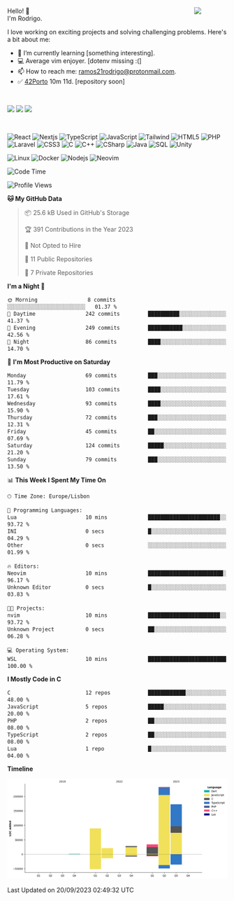 
<img align="right"  width="15%" padding="5%" src="https://github.com/ramos21rodrigo/ramos21rodrigo/assets/58150291/03c54052-f2b8-4e32-92dc-09dcf9c530f0"/>
Hello! 👋 <br/>
I'm Rodrigo.

I love working on exciting projects and solving challenging problems. Here's a bit about me:

  - 🌱 I’m currently learning [something interesting].
  - 💻 Average vim enjoyer. [dotenv missing :(]
  - 📫 How to reach me: ramos21rodrigo@protonmail.com.
  - ✅ [42Porto](https://www.42porto.com) 10m 11d. [repository soon]

<br/>

<a href="https://www.linkedin.com/in/rodrigo-ramos-3902b21b6/"><img src="https://img.shields.io/badge/LinkedIn-0A66C2?&style=for-the-badge&logo=LinkedIn&logoColor=white" /></a>
<a href="mailto:ramos21rodrigo@protonmail.com"><img src="https://img.shields.io/badge/ProtonMail-6D4AFF?&style=for-the-badge&logo=Protonmail&logoColor=white" /></a>
<a href="https://leetcode.com/ramos21rodrigo/"><img src="https://img.shields.io/badge/LeetCode-FFA116?&style=for-the-badge&logo=LeetCode&logoColor=white" /></a>

<br/>

![React](https://img.shields.io/badge/-React-000?logo=React&style=for-the-badge)
![Nextjs](https://img.shields.io/badge/-Nextjs-000?logo=Next.js&style=for-the-badge)
![TypeScript](https://img.shields.io/badge/-TypeScript-000?logo=TypeScript&&style=for-the-badge)
![JavaScript](https://img.shields.io/badge/-Javascript-000?logo=JavaScript&&style=for-the-badge)
![Tailwind](https://img.shields.io/badge/-Tailwindcss-000?logo=Tailwindcss&&style=for-the-badge)
![HTML5](https://img.shields.io/badge/-HTML5-000?logo=HTML5&&style=for-the-badge)
![PHP](https://img.shields.io/badge/-PHP-000?logo=PHP&&style=for-the-badge)
![Laravel](https://img.shields.io/badge/-Laravel-000?logo=Laravel&&style=for-the-badge)
![CSS3](https://img.shields.io/badge/-CSS3-000?logo=CSS3&&style=for-the-badge)
![C](https://img.shields.io/badge/-C-000?logo=C&&style=for-the-badge)
![C++](https://img.shields.io/badge/-C++-000?logo=c%2b%2b&style=for-the-badge)
![CSharp](https://img.shields.io/badge/-CSharp-000?&logo=CSharp&&style=for-the-badge)
![Java](https://img.shields.io/badge/-Java-000?logo=Java&&style=for-the-badge)
![SQL](https://img.shields.io/badge/-SQL-000?&logo=MySQL&&style=for-the-badge)
![Unity](https://img.shields.io/badge/-Unity-000?&logo=Unity&&style=for-the-badge)

![Linux](https://img.shields.io/badge/-Linux-000?&logo=Linux&&style=for-the-badge)
![Docker](https://img.shields.io/badge/-Docker-000?&logo=Docker&&style=for-the-badge)
![Nodejs](https://img.shields.io/badge/-Node.js-000?&logo=Node.js&&style=for-the-badge)
![Neovim](https://img.shields.io/badge/-Neovim-000?&logo=Neovim&&style=for-the-badge)


<!--START_SECTION:waka-->
![Code Time](http://img.shields.io/badge/Code%20Time-10%20mins-blue)

![Profile Views](http://img.shields.io/badge/Profile%20Views-244-blue)

**🐱 My GitHub Data** 

> 📦 25.6 kB Used in GitHub's Storage 
 > 
> 🏆 391 Contributions in the Year 2023
 > 
> 🚫 Not Opted to Hire
 > 
> 📜 11 Public Repositories 
 > 
> 🔑 7 Private Repositories 
 > 
**I'm a Night 🦉** 

```text
🌞 Morning                8 commits           ░░░░░░░░░░░░░░░░░░░░░░░░░   01.37 % 
🌆 Daytime                242 commits         ██████████░░░░░░░░░░░░░░░   41.37 % 
🌃 Evening                249 commits         ███████████░░░░░░░░░░░░░░   42.56 % 
🌙 Night                  86 commits          ████░░░░░░░░░░░░░░░░░░░░░   14.70 % 
```
📅 **I'm Most Productive on Saturday** 

```text
Monday                   69 commits          ███░░░░░░░░░░░░░░░░░░░░░░   11.79 % 
Tuesday                  103 commits         ████░░░░░░░░░░░░░░░░░░░░░   17.61 % 
Wednesday                93 commits          ████░░░░░░░░░░░░░░░░░░░░░   15.90 % 
Thursday                 72 commits          ███░░░░░░░░░░░░░░░░░░░░░░   12.31 % 
Friday                   45 commits          ██░░░░░░░░░░░░░░░░░░░░░░░   07.69 % 
Saturday                 124 commits         █████░░░░░░░░░░░░░░░░░░░░   21.20 % 
Sunday                   79 commits          ███░░░░░░░░░░░░░░░░░░░░░░   13.50 % 
```


📊 **This Week I Spent My Time On** 

```text
🕑︎ Time Zone: Europe/Lisbon

💬 Programming Languages: 
Lua                      10 mins             ███████████████████████░░   93.72 % 
INI                      0 secs              █░░░░░░░░░░░░░░░░░░░░░░░░   04.29 % 
Other                    0 secs              ░░░░░░░░░░░░░░░░░░░░░░░░░   01.99 % 

🔥 Editors: 
Neovim                   10 mins             ████████████████████████░   96.17 % 
Unknown Editor           0 secs              █░░░░░░░░░░░░░░░░░░░░░░░░   03.83 % 

🐱‍💻 Projects: 
nvim                     10 mins             ███████████████████████░░   93.72 % 
Unknown Project          0 secs              ██░░░░░░░░░░░░░░░░░░░░░░░   06.28 % 

💻 Operating System: 
WSL                      10 mins             █████████████████████████   100.00 % 
```

**I Mostly Code in C** 

```text
C                        12 repos            ████████████░░░░░░░░░░░░░   48.00 % 
JavaScript               5 repos             █████░░░░░░░░░░░░░░░░░░░░   20.00 % 
PHP                      2 repos             ██░░░░░░░░░░░░░░░░░░░░░░░   08.00 % 
TypeScript               2 repos             ██░░░░░░░░░░░░░░░░░░░░░░░   08.00 % 
Lua                      1 repo              █░░░░░░░░░░░░░░░░░░░░░░░░   04.00 % 
```



**Timeline**

![Lines of Code chart](https://raw.githubusercontent.com/ramos21rodrigo/ramos21rodrigo/master/assets/bar_graph.png)


 Last Updated on 20/09/2023 02:49:32 UTC
<!--END_SECTION:waka-->

